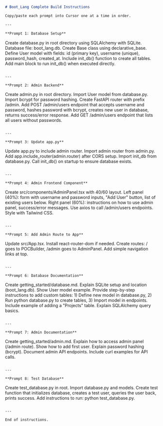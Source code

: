 ```markdown
# Boot_Lang Complete Build Instructions

Copy/paste each prompt into Cursor one at a time in order.

---

**Prompt 1: Database Setup**
```
Create database.py in root directory using SQLAlchemy with SQLite. Database file: boot_lang.db. Create Base class using declarative_base. Define User model with fields: id (primary key), username (unique), password_hash, created_at. Include init_db() function to create all tables. Add main block to run init_db() when executed directly.
```

---

**Prompt 2: Admin Backend**
```
Create admin.py in root directory. Import User model from database.py. Import bcrypt for password hashing. Create FastAPI router with prefix /admin. Add POST /admin/users endpoint that accepts username and password, hashes password with bcrypt, creates new user in database, returns success/error response. Add GET /admin/users endpoint that lists all users without passwords.
```

---

**Prompt 3: Update app.py**
```
Update app.py to include admin router. Import admin router from admin.py. Add app.include_router(admin.router) after CORS setup. Import init_db from database.py. Call init_db() on startup to ensure database exists.
```

---

**Prompt 4: Admin Frontend Component**
```
Create src/components/AdminPanel.tsx with 40/60 layout. Left panel (40%): form with username and password inputs, "Add User" button, list of existing users below. Right panel (60%): instructions on how to use admin panel, success/error messages. Use axios to call /admin/users endpoints. Style with Tailwind CSS.
```

---

**Prompt 5: Add Admin Route to App**
```
Update src/App.tsx. Install react-router-dom if needed. Create routes: / goes to POCBuilder, /admin goes to AdminPanel. Add simple navigation links at top.
```

---

**Prompt 6: Database Documentation**
```
Create getting_started/database.md. Explain SQLite setup and location (boot_lang.db). Show User model example. Provide step-by-step instructions to add custom tables: 1) Define new model in database.py, 2) Run python database.py to create tables, 3) Import model in endpoints. Include example of adding a "Projects" table. Explain SQLAlchemy query basics.
```

---

**Prompt 7: Admin Documentation**
```
Create getting_started/admin.md. Explain how to access admin panel (/admin route). Show how to add first user. Explain password hashing (bcrypt). Document admin API endpoints. Include curl examples for API calls.
```

---

**Prompt 8: Test Database**
```
Create test_database.py in root. Import database.py and models. Create test function that initializes database, creates a test user, queries the user back, prints success. Add instructions to run: python test_database.py.
```

---

End of instructions.
```